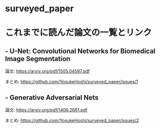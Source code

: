 # surveyed_paper

# これまでに読んだ論文の一覧とリンク

## - U-Net: Convolutional Networks for Biomedical Image Segmentation
論文: https://arxiv.org/pdf/1505.04597.pdf

まとめ: https://github.com/YosukeHoshi/surveyed_paper/issues/1

## - Generative Adversarial Nets
論文: https://arxiv.org/pdf/1406.2661.pdf

まとめ: https://github.com/YosukeHoshi/surveyed_paper/issues/2
